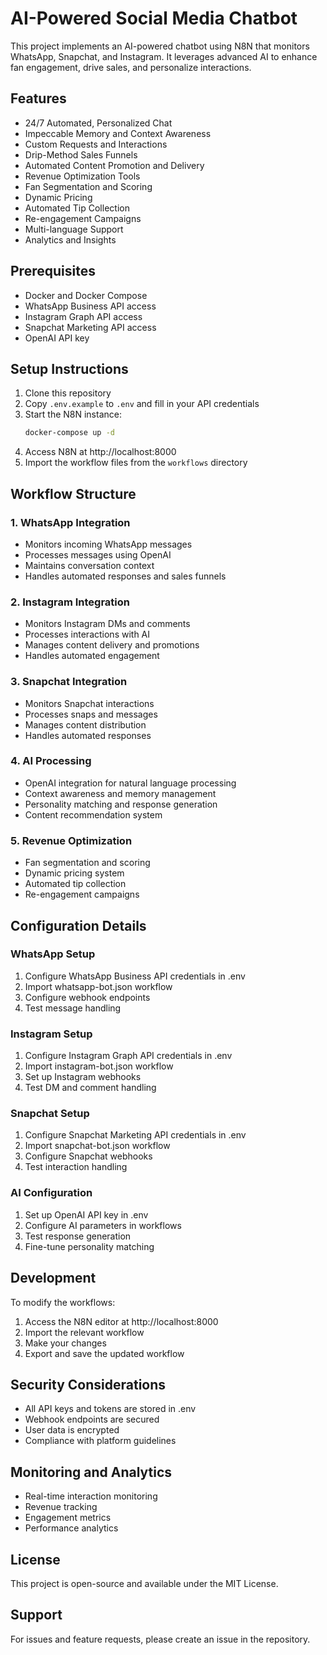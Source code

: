 # AI-Powered Social Media Chatbot

This project implements an AI-powered chatbot using N8N that monitors WhatsApp, Snapchat, and Instagram. It leverages advanced AI to enhance fan engagement, drive sales, and personalize interactions.

## Features

- 24/7 Automated, Personalized Chat
- Impeccable Memory and Context Awareness
- Custom Requests and Interactions
- Drip-Method Sales Funnels
- Automated Content Promotion and Delivery
- Revenue Optimization Tools
- Fan Segmentation and Scoring
- Dynamic Pricing
- Automated Tip Collection
- Re-engagement Campaigns
- Multi-language Support
- Analytics and Insights

## Prerequisites

- Docker and Docker Compose
- WhatsApp Business API access
- Instagram Graph API access
- Snapchat Marketing API access
- OpenAI API key

## Setup Instructions

1. Clone this repository
2. Copy `.env.example` to `.env` and fill in your API credentials
3. Start the N8N instance:
   ```bash
   docker-compose up -d
   ```
4. Access N8N at http://localhost:8000
5. Import the workflow files from the `workflows` directory

## Workflow Structure

### 1. WhatsApp Integration
- Monitors incoming WhatsApp messages
- Processes messages using OpenAI
- Maintains conversation context
- Handles automated responses and sales funnels

### 2. Instagram Integration
- Monitors Instagram DMs and comments
- Processes interactions with AI
- Manages content delivery and promotions
- Handles automated engagement

### 3. Snapchat Integration
- Monitors Snapchat interactions
- Processes snaps and messages
- Manages content distribution
- Handles automated responses

### 4. AI Processing
- OpenAI integration for natural language processing
- Context awareness and memory management
- Personality matching and response generation
- Content recommendation system

### 5. Revenue Optimization
- Fan segmentation and scoring
- Dynamic pricing system
- Automated tip collection
- Re-engagement campaigns

## Configuration Details

### WhatsApp Setup
1. Configure WhatsApp Business API credentials in .env
2. Import whatsapp-bot.json workflow
3. Configure webhook endpoints
4. Test message handling

### Instagram Setup
1. Configure Instagram Graph API credentials in .env
2. Import instagram-bot.json workflow
3. Set up Instagram webhooks
4. Test DM and comment handling

### Snapchat Setup
1. Configure Snapchat Marketing API credentials in .env
2. Import snapchat-bot.json workflow
3. Configure Snapchat webhooks
4. Test interaction handling

### AI Configuration
1. Set up OpenAI API key in .env
2. Configure AI parameters in workflows
3. Test response generation
4. Fine-tune personality matching

## Development

To modify the workflows:

1. Access the N8N editor at http://localhost:8000
2. Import the relevant workflow
3. Make your changes
4. Export and save the updated workflow

## Security Considerations

- All API keys and tokens are stored in .env
- Webhook endpoints are secured
- User data is encrypted
- Compliance with platform guidelines

## Monitoring and Analytics

- Real-time interaction monitoring
- Revenue tracking
- Engagement metrics
- Performance analytics

## License

This project is open-source and available under the MIT License.

## Support

For issues and feature requests, please create an issue in the repository.
